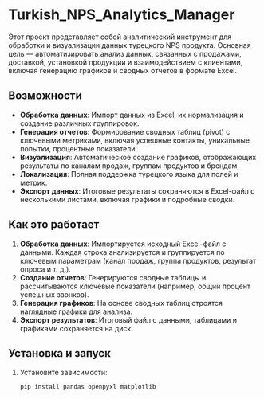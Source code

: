 # Turkish_NPS_Analytics_Manager

Этот проект представляет собой аналитический инструмент для обработки и визуализации данных турецкого NPS продукта. Основная цель — автоматизировать анализ данных, связанных с продажами, доставкой, установкой продукции и взаимодействием с клиентами, включая генерацию графиков и сводных отчетов в формате Excel.

## Возможности
- **Обработка данных**: Импорт данных из Excel, их нормализация и создание различных группировок.
- **Генерация отчетов**: Формирование сводных таблиц (pivot) с ключевыми метриками, включая успешные контакты, уникальные попытки, процентные показатели.
- **Визуализация**: Автоматическое создание графиков, отображающих результаты по каналам продаж, группам продуктов и брендам.
- **Локализация**: Полная поддержка турецкого языка для полей и метрик.
- **Экспорт данных**: Итоговые результаты сохраняются в Excel-файл с несколькими листами, включая графики и подробные сводки.

## Как это работает
1. **Обработка данных**: Импортируется исходный Excel-файл с данными. Каждая строка анализируется и группируется по ключевым параметрам (канал продаж, группа продуктов, результат опроса и т. д.).
2. **Создание отчетов**: Генерируются сводные таблицы и рассчитываются ключевые показатели (например, общий процент успешных звонков).
3. **Генерация графиков**: На основе сводных таблиц строятся наглядные графики для анализа.
4. **Экспорт результатов**: Итоговый файл с данными, таблицами и графиками сохраняется на диск.

## Установка и запуск
1. Установите зависимости:
   ```bash
   pip install pandas openpyxl matplotlib
